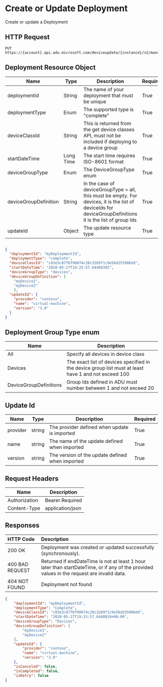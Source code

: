 # Create or Update Deployment

Create or update a Deployment

## HTTP Request

```http
PUT https://{account}.api.adu.microsoft.com/deviceupdate/{instance}/v2/management/deployments/{deploymentId}
```

## Deployment Resource Object

Name| Type | Description |Required
----|------|------|---------
deploymentId | String | The name of your deployment that must be unique | True
deploymentType | Enum | The supported type is "complete" | True
deviceClassId | String | This is returned from the get device classes API, must not be included if deploying to a device group | True
startDateTime | Long Time | The start time requires ISO-8601 format | True
deviceGroupType| Enum | The DeviceGroupType enum  |True
deviceGroupDefinition| String | In the case of deviceGroupType = all, this must be empty. For devices, it is the list of deviceIds for deviceGroupDefinitions it is the list of group Ids | True
updateId | Object | The update resource type | True

```json

{
  "deploymentId": "myDeploymentId",
  "deploymentType": "complete",
  "deviceClassId": "c83e3c87fbf98074c20c3269f1c9e58d255906dd",
  "startDateTime": "2020-05-27T19:25:57.6448039Z",
  "deviceGroupType": "devices",
  "deviceGroupDefinition": [
  	"myDevice1",
    "myDevice2"
  	],
  "updateId": {
    "provider": "contoso",
    "name": "virtual-machine",
    "version": "3.0"
  }
}
```

## Deployment Group Type enum

Name| Description|
----|------
All | Specify all devices in device class
Devices | The exact list of devices specified in the device group list must at least have 1 and not exceed 100
DeviceGroupDefinitions | Group Ids defined in ADU must number between 1 and not exceed 20

## Update Id

Name| Type | Description| Required
----|------|------|------
provider | string |The provider defined when update is imported | True
name | string | The name of the update defined when imported | True
version | string |The version of the update defined when imported | True

## Request Headers

Name|Description
----|------|
Authorization| Bearer.Required
Content-Type | application/json

## Responses

|   HTTP Code   |   Description  |
| :--------- | :---- |
|  200 OK | Deployment was created or updated successfully (synchronously).|
|  400 BAD REQUEST | Returned if endDateTime is not at least 1 hour later than startDateTime, or if any of the provided values in the request are invalid data.|
|  404 NOT FOUND | Deployment not found |

```json
{
    "deploymentId": "myDeploymentId",
    "deploymentType": "Complete",
    "deviceClassId": "c83e3c87fbf98074c20c3269f1c9e58d255906dd",
    "startDateTime": "2020-05-27T19:25:57.6448039+00:00",
    "deviceGroupType": "Devices",
    "deviceGroupDefinition": [
        "myDevice1",
        "myDevice2"
    ],
    "updateId": {
        "provider": "contoso",
        "name": "virtual-machine",
        "version": "3.0"
    },
    "isCanceled": false,
    "isCompleted": false,
    "isRetry": false
}
```

